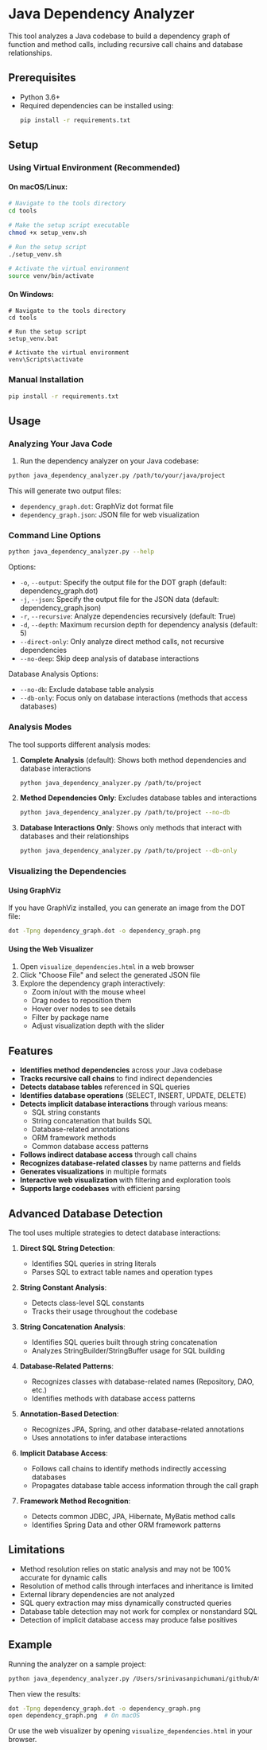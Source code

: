 # Java Dependency Analyzer

This tool analyzes a Java codebase to build a dependency graph of function and method calls, including recursive call chains and database relationships.

## Prerequisites

- Python 3.6+
- Required dependencies can be installed using:
  ```bash
  pip install -r requirements.txt
  ```

## Setup

### Using Virtual Environment (Recommended)

#### On macOS/Linux:
```bash
# Navigate to the tools directory
cd tools

# Make the setup script executable
chmod +x setup_venv.sh

# Run the setup script
./setup_venv.sh

# Activate the virtual environment
source venv/bin/activate
```

#### On Windows:
```batch
# Navigate to the tools directory
cd tools

# Run the setup script
setup_venv.bat

# Activate the virtual environment
venv\Scripts\activate
```

### Manual Installation
```bash
pip install -r requirements.txt
```

## Usage

### Analyzing Your Java Code

1. Run the dependency analyzer on your Java codebase:

```bash
python java_dependency_analyzer.py /path/to/your/java/project
```

This will generate two output files:
- `dependency_graph.dot`: GraphViz dot format file
- `dependency_graph.json`: JSON file for web visualization

### Command Line Options

```bash
python java_dependency_analyzer.py --help
```

Options:
- `-o`, `--output`: Specify the output file for the DOT graph (default: dependency_graph.dot)
- `-j`, `--json`: Specify the output file for the JSON data (default: dependency_graph.json)
- `-r`, `--recursive`: Analyze dependencies recursively (default: True)
- `-d`, `--depth`: Maximum recursion depth for dependency analysis (default: 5)
- `--direct-only`: Only analyze direct method calls, not recursive dependencies
- `--no-deep`: Skip deep analysis of database interactions

Database Analysis Options:
- `--no-db`: Exclude database table analysis
- `--db-only`: Focus only on database interactions (methods that access databases)

### Analysis Modes

The tool supports different analysis modes:

1. **Complete Analysis** (default): Shows both method dependencies and database interactions
   ```bash
   python java_dependency_analyzer.py /path/to/project
   ```

2. **Method Dependencies Only**: Excludes database tables and interactions
   ```bash
   python java_dependency_analyzer.py /path/to/project --no-db
   ```

3. **Database Interactions Only**: Shows only methods that interact with databases and their relationships
   ```bash
   python java_dependency_analyzer.py /path/to/project --db-only
   ```

### Visualizing the Dependencies

#### Using GraphViz

If you have GraphViz installed, you can generate an image from the DOT file:

```bash
dot -Tpng dependency_graph.dot -o dependency_graph.png
```

#### Using the Web Visualizer

1. Open `visualize_dependencies.html` in a web browser
2. Click "Choose File" and select the generated JSON file
3. Explore the dependency graph interactively:
   - Zoom in/out with the mouse wheel
   - Drag nodes to reposition them
   - Hover over nodes to see details
   - Filter by package name
   - Adjust visualization depth with the slider

## Features

- **Identifies method dependencies** across your Java codebase
- **Tracks recursive call chains** to find indirect dependencies
- **Detects database tables** referenced in SQL queries
- **Identifies database operations** (SELECT, INSERT, UPDATE, DELETE)
- **Detects implicit database interactions** through various means:
  - SQL string constants
  - String concatenation that builds SQL
  - Database-related annotations
  - ORM framework methods
  - Common database access patterns
- **Follows indirect database access** through call chains
- **Recognizes database-related classes** by name patterns and fields
- **Generates visualizations** in multiple formats
- **Interactive web visualization** with filtering and exploration tools
- **Supports large codebases** with efficient parsing

## Advanced Database Detection

The tool uses multiple strategies to detect database interactions:

1. **Direct SQL String Detection**:
   - Identifies SQL queries in string literals
   - Parses SQL to extract table names and operation types

2. **String Constant Analysis**:
   - Detects class-level SQL constants
   - Tracks their usage throughout the codebase

3. **String Concatenation Analysis**:
   - Identifies SQL queries built through string concatenation
   - Analyzes StringBuilder/StringBuffer usage for SQL building

4. **Database-Related Patterns**:
   - Recognizes classes with database-related names (Repository, DAO, etc.)
   - Identifies methods with database access patterns

5. **Annotation-Based Detection**:
   - Recognizes JPA, Spring, and other database-related annotations
   - Uses annotations to infer database interactions

6. **Implicit Database Access**:
   - Follows call chains to identify methods indirectly accessing databases
   - Propagates database table access information through the call graph

7. **Framework Method Recognition**:
   - Detects common JDBC, JPA, Hibernate, MyBatis method calls
   - Identifies Spring Data and other ORM framework patterns

## Limitations

- Method resolution relies on static analysis and may not be 100% accurate for dynamic calls
- Resolution of method calls through interfaces and inheritance is limited
- External library dependencies are not analyzed
- SQL query extraction may miss dynamically constructed queries
- Database table detection may not work for complex or nonstandard SQL
- Detection of implicit database access may produce false positives

## Example

Running the analyzer on a sample project:

```bash
python java_dependency_analyzer.py /Users/srinivasanpichumani/github/Atrox-Fortuna/sybase/samples
```

Then view the results:

```bash
dot -Tpng dependency_graph.dot -o dependency_graph.png
open dependency_graph.png  # On macOS
```

Or use the web visualizer by opening `visualize_dependencies.html` in your browser.
